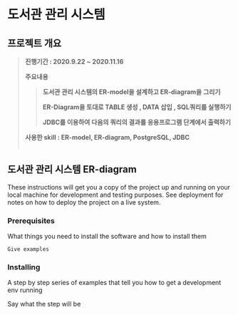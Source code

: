 # 도서관 관리 시스템


## 프로젝트 개요

> **진행기간 : 2020.9.22 ~ 2020.11.16**
> 
> **주요내용**
> 
>> **도서관 관리 시스템의 ER-model을 설계하고 ER-diagram을 그리기**
>>
>> **ER-Diagram을 토대로 TABLE 생성 , DATA 삽입 , SQL쿼리를 실행하기**
>>
>> **JDBC를 이용하여 다음의 쿼리의 결과를 응용프로그램 단계에서 출력하기**
>>
> 
> **사용한 skill : ER-model, ER-diagram, PostgreSQL, JDBC**<br/><br/>  



    
## 도서관 관리 시스템 ER-diagram

These instructions will get you a copy of the project up and running on your local machine for development and testing purposes. See deployment for notes on how to deploy the project on a live system.

### Prerequisites

What things you need to install the software and how to install them

```
Give examples
```

### Installing

A step by step series of examples that tell you how to get a development env running

Say what the step will be
